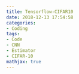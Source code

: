 ```yaml
---
title: Tensorflow-CIFAR10
date: 2018-12-13 17:54:58
categories:
- Coding
tags:
- Code
- CNN
- Estimator
- CIFAR-10
mathjax: true
---
```

